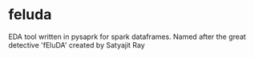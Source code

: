 # feluda
EDA tool written in pysaprk for spark dataframes.
Named after the great detective 'fEluDA' created by Satyajit Ray
